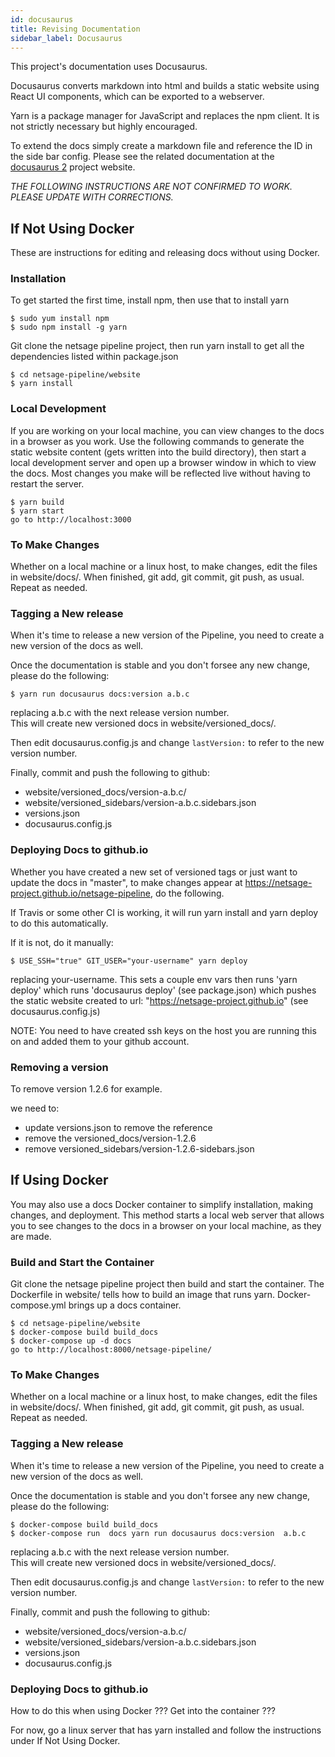 ```yaml
---
id: docusaurus
title: Revising Documentation
sidebar_label: Docusaurus
---
```


This project's documentation uses Docusaurus.

Docusaurus converts markdown into html and builds a static website using React UI components, which can be exported to a webserver.

Yarn is a package manager for JavaScript and replaces the npm client. It is not strictly necessary but highly encouraged.

To extend the docs simply create a markdown file and reference the ID in the side bar config. Please see the related documentation
at the [docusaurus 2](https://v2.docusaurus.io/) project website.

*THE FOLLOWING INSTRUCTIONS ARE NOT CONFIRMED TO WORK. PLEASE UPDATE WITH CORRECTIONS.*

## If Not Using Docker
These are instructions for editing and releasing docs without using Docker.

### Installation

To get started the first time, install npm, then use that to install yarn 
```
$ sudo yum install npm
$ sudo npm install -g yarn 
```

Git clone the netsage pipeline project, then run yarn install to get all the dependencies listed within package.json
```
$ cd netsage-pipeline/website
$ yarn install
```

### Local Development

If you are working on your local machine, you can view changes to the docs in a browser as you work. Use the following commands to generate the static website content (gets written into the build directory), then start a local development server and open up a browser window in which to view the docs. Most changes you make will be reflected live without having to restart the server.
```
$ yarn build  
$ yarn start
go to http://localhost:3000
```

### To Make Changes
Whether on a local machine or a linux host, to make changes, edit the files in website/docs/.
When finished, git add, git commit, git push, as usual.
Repeat as needed.


### Tagging a New release

When it's time to release a new version of the Pipeline, you need to create a new version of the docs as well. 

Once the documentation is stable and you don't forsee any new change, please do the following:

```
$ yarn run docusaurus docs:version a.b.c
```

replacing a.b.c with the next release version number.  
This will create new versioned docs in website/versioned_docs/.

Then edit docusaurus.config.js and change `lastVersion:` to refer to the new version number. 

Finally, commit and push the following to github:
  * website/versioned_docs/version-a.b.c/
  * website/versioned_sidebars/version-a.b.c.sidebars.json
  * versions.json 
  * docusaurus.config.js


### Deploying Docs to github.io
Whether you have created a new set of versioned tags or just want to update the docs in "master", to make changes appear at https://netsage-project.github.io/netsage-pipeline, do the following.

If Travis or some other CI is working, it will run yarn install and yarn deploy to do this automatically.

If it is not, do it manually:
```
$ USE_SSH="true" GIT_USER="your-username" yarn deploy   
```
replacing your-username.  This sets a couple env vars then runs 'yarn deploy' which runs 'docusaurus deploy' (see package.json) which pushes the static website created to url: "https://netsage-project.github.io" (see docusaurus.config.js) 

NOTE: You need to have created ssh keys on the host you are running this on and added them to your github account. 

### Removing a version 

To remove version 1.2.6 for example.

we need to: 

  * update versions.json to remove the reference
  * remove the versioned_docs/version-1.2.6
  * remove versioned_sidebars/version-1.2.6-sidebars.json

## If Using Docker

You may also use a docs Docker container to simplify installation, making changes, and deployment.  This method starts a local web server that allows you to see changes to the docs in a browser on your local machine, as they are made.

### Build and Start the Container

Git clone the netsage pipeline project then build and start the container. 
The Dockerfile in website/ tells how to build an image that runs yarn.  Docker-compose.yml brings up a docs container.
```
$ cd netsage-pipeline/website
$ docker-compose build build_docs
$ docker-compose up -d docs
go to http://localhost:8000/netsage-pipeline/
```

### To Make Changes
Whether on a local machine or a linux host, to make changes, edit the files in website/docs/.
When finished, git add, git commit, git push, as usual.
Repeat as needed.

### Tagging a New release

When it's time to release a new version of the Pipeline, you need to create a new version of the docs as well. 

Once the documentation is stable and you don't forsee any new change, please do the following:

```
$ docker-compose build build_docs
$ docker-compose run  docs yarn run docusaurus docs:version  a.b.c
```
replacing a.b.c with the next release version number.  
This will create new versioned docs in website/versioned_docs/.

Then edit docusaurus.config.js and change `lastVersion:` to refer to the new version number. 

Finally, commit and push the following to github:
  * website/versioned_docs/version-a.b.c/
  * website/versioned_sidebars/version-a.b.c.sidebars.json
  * versions.json 
  * docusaurus.config.js


### Deploying Docs to github.io
How to do this when using Docker ??? Get into the container ???

For now, go a linux server that has yarn installed and
follow the instructions under If Not Using Docker.

